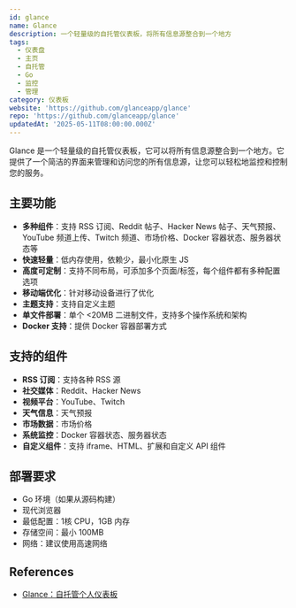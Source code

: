 ```yaml
---
id: glance
name: Glance
description: 一个轻量级的自托管仪表板，将所有信息源整合到一个地方
tags:
  - 仪表盘
  - 主页
  - 自托管
  - Go
  - 监控
  - 管理
category: 仪表板
website: 'https://github.com/glanceapp/glance'
repo: 'https://github.com/glanceapp/glance'
updatedAt: '2025-05-11T08:00:00.000Z'
---
```


Glance 是一个轻量级的自托管仪表板，它可以将所有信息源整合到一个地方。它提供了一个简洁的界面来管理和访问您的所有信息源，让您可以轻松地监控和控制您的服务。

## 主要功能

- **多种组件**：支持 RSS 订阅、Reddit 帖子、Hacker News 帖子、天气预报、YouTube 频道上传、Twitch 频道、市场价格、Docker 容器状态、服务器状态等
- **快速轻量**：低内存使用，依赖少，最小化原生 JS
- **高度可定制**：支持不同布局，可添加多个页面/标签，每个组件都有多种配置选项
- **移动端优化**：针对移动设备进行了优化
- **主题支持**：支持自定义主题
- **单文件部署**：单个 <20MB 二进制文件，支持多个操作系统和架构
- **Docker 支持**：提供 Docker 容器部署方式

## 支持的组件

- **RSS 订阅**：支持各种 RSS 源
- **社交媒体**：Reddit、Hacker News
- **视频平台**：YouTube、Twitch
- **天气信息**：天气预报
- **市场数据**：市场价格
- **系统监控**：Docker 容器状态、服务器状态
- **自定义组件**：支持 iframe、HTML、扩展和自定义 API 组件

## 部署要求

- Go 环境（如果从源码构建）
- 现代浏览器
- 最低配置：1核 CPU，1GB 内存
- 存储空间：最小 100MB
- 网络：建议使用高速网络 

## References
- [Glance：自托管个人仪表板](https://lala.im/9181.html)